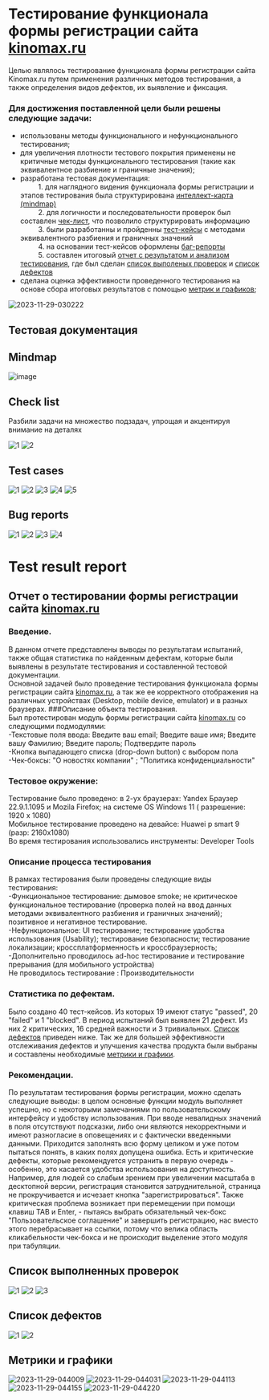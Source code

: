 # <a name="up" /> Тестирование функционала формы регистрации сайта [kinomax.ru](https://kinomax.ru)

Целью  являлось тестирование функционала формы регистрации сайта Kinomax.ru путем применения различных методов тестирования, а также определения видов дефектов, их выявление и фиксация.<br>

### Для достижения поставленной цели были решены следующие  задачи: <br>
- использованы методы функционального и нефункционального тестирования;<br>
- для увеличения плотности тестового покрытия применены не критичные  методы функционального тестирования   (такие как  эквивалентное разбиение и граничные значения);<br>
- разработана тестовая документация:<br>
&nbsp;&nbsp;&nbsp;&nbsp;&nbsp;&nbsp;&nbsp;&nbsp; 1. для наглядного видения функционала формы регистрации и этапов тестирования была структурирована [интеллект-карта (mindmap)](#mind-map) <br>
&nbsp;&nbsp;&nbsp;&nbsp;&nbsp;&nbsp;&nbsp;&nbsp; 2. для логичности и последовательности проверок был составлен  [чек-лист](#check-list), что позволило структурировать информацию<br>
&nbsp;&nbsp;&nbsp;&nbsp;&nbsp;&nbsp;&nbsp;&nbsp; 3. были разработанны и пройденны  [тест-кейсы](#test-cases) с методами эквивалентного разбиения и граничных значений<br>
&nbsp;&nbsp;&nbsp;&nbsp;&nbsp;&nbsp;&nbsp;&nbsp; 4. на основании тест-кейсов оформлены [баг-репорты](#bug-reports)<br>
&nbsp;&nbsp;&nbsp;&nbsp;&nbsp;&nbsp;&nbsp;&nbsp; 5. составлен итоговый  [отчет с результатом и анализом тестирования](#test-result-report), где был сделан [список выполеных проверок](#list-of-completed-checks) и [список дефектов](#list-of-defects) <br>
- сделана оценка эффективности проведенного тестирования на основе сбора итоговых результатов с помощью  [метрик и графиков](#metrica);<br>
  


<img src="https://i.ibb.co/kQrVGCc/2023-11-29-030222.jpg" alt="2023-11-29-030222" border="0">

## <a name="testings" />Тестовая документация 

## <a name="mind-map" />Mindmap
<img src="https://i.ibb.co/G9gwWHw/image.jpg" alt="image" border="0">

## <a name="check-list" />Check list
Разбили задачи на множество подзадач, упрощая и акцентируя внимание на деталях <br>

<img src="https://i.ibb.co/PYq61fy/1.jpg" alt="1" border="0">
<img src="https://i.ibb.co/5KqhHRY/2.jpg" alt="2" border="0">

## <a name="test-cases" />Test cases

<img src="https://i.ibb.co/NWw5RMD/1.jpg" alt="1" border="0">
<img src="https://i.ibb.co/5x5bHBx/2.jpg" alt="2" border="0">
<img src="https://i.ibb.co/kmXMb0v/3.jpg" alt="3" border="0">
<img src="https://i.ibb.co/3Sh0DFx/4.jpg" alt="4" border="0">
<img src="https://i.ibb.co/xFnFNpr/5.jpg" alt="5" border="0">

## <a name="bug-reports" />Bug reports

<img src="https://i.ibb.co/dfD9wq9/1.jpg" alt="1" border="0">
<img src="https://i.ibb.co/L6z7trg/2.jpg" alt="2" border="0">
<img src="https://i.ibb.co/rmZnqmy/3.jpg" alt="3" border="0">
<img src="https://i.ibb.co/j8vJVhq/4.jpg" alt="4" border="0">

# <a name="test-result-report" />Test result report
## Отчет о тестировании формы регистрации сайта [kinomax.ru](https://kinomax.ru) <br>
 ### Введение.<br>
В данном отчете представлены выводы по результатам испытаний, также общая статистика по  найденным дефектам, которые были выявлены в результате тестирования и составленной тестовой документации. <br>
Основной задачей было проведение  тестирования  функционала формы регистрации сайта [kinomax.ru](https://kinomax.ru), а так же ее корректного отображения на различных устройствах (Desktop, mobile device, emulator) и в разных браузерах.
###Описание объекта тестирования.<br>
Был протестирован модуль формы регистрации сайта [kinomax.ru](https://kinomax.ru) со следующими подмодулями:<br>
-Текстовые поля ввода:   Введите ваш email; Введите ваше имя; Введите вашу Фамилию; Введите пароль; Подтвердите пароль<br>
-Кнопка выпадающего списка (drop-down button) с выбором пола<br>
-Чек-боксы: "О новостях компании" ; "Политика конфиденциальности"<br>
### Тестовое окружение:<br>
Тестирование было проведено: в 2-ух браузерах: Yandex Браузер 22.9.1.1095  и  Mozila Firefox;  на системе OS Windows 11 ( разрешение: 1920 x 1080) <br>
Мобильное тестирование  проведено на девайсе: Huawei p smart 9 (разр: 2160х1080)<br>
Во время тестирования использовались инструменты: Developer Tools<br>
### Описание процесса тестирования<br>
В рамках тестирования  были проведены следующие виды тестирования: <br>
-Функциональное тестирование: дымовое smoke; не критическое функциональное тестирование (проверка полей на ввод данных методами эквивалентного разбиения и граничных значений); позитивное и негативное тестирование.<br>
-Нефункциональное: UI тестирование; тестирование удобства использования (Usability); тестирование безопасности; тестирование локализации; кроссплатформенность и кроссбраузерность;<br>
-Дополнительно проводилось ad-hoc тестирование и тестирование прерывания (для мобильного устройства)<br>
Не проводилось тестирование : Производительности<br>
### Статистика по дефектам. <br>
Было создано 40 тест-кейсов. Из которых 19 имеют статус "passed", 20 "failed" и 1 "blocked". В период испытаний был выявлен 21 дефект. Из них 2 критических, 16 средней важности и 3 тривиальных. [Список дефектов](#lists-bugs) приведен ниже. Так же для большей эффективности отслеживания дефектов и улучшения качества продукта  были выбраны и составлены необходимые [метрики и графики](#metrica). <br> 
### Рекомендации.<br>
 По результатам тестирования формы регистрации, можно сделать следующие выводы: в целом основные функции  модуль выполняет успешно, но с некоторыми замечаниями по пользовательскому интерфейсу и удобству использования.  При вводе невалидных значений в поля отсутствуют подсказки, либо они являются некорректными  и имеют разногласие в оповещениях и с фактически введенными данными.  Приходится заполнять всю форму целиком и уже потом пытаться понять, в каких полях допущена ошибка.  Есть и критические дефекты, которые рекомендуется устранить в первую очередь - особенно, это касается  удобства использования на доступность. Например, для людей со слабым зрением при увеличении масштаба в десктопной версии, регистрация становится затруднительной, страница не прокручивается и исчезает кнопка "зарегистрироваться". Также критическая проблема возникает при перемещении при помощи клавиш TAB и Enter, - пытаясь выбрать обязательный чек-бокс "Пользовательское соглашение" и завершить регистрацию, нас вместо этого перебрасывает на ссылки, потому что велика область кликабельности чек-бокса и не происходит выделение этого модуля  при табуляции. <br>

## <a name="list of completed checks" />Список выполненных проверок

<img src="https://i.ibb.co/DfXLvFb/1.jpg" alt="1" border="0">
<img src="https://i.ibb.co/4dR208r/2.jpg" alt="2" border="0">
<img src="https://i.ibb.co/c2fyQ50/3.jpg" alt="3" border="0">


## <a name="list of defects" />Список дефектов

<img src="https://i.ibb.co/k6N7L3B/1.jpg" alt="1" border="0">
<img src="https://i.ibb.co/vPT8KjJ/2.jpg" alt="2" border="0">

## <a name="metrica" /> Метрики и графики

<img src="https://i.ibb.co/PzG8sbL/2023-11-29-044009.jpg" alt="2023-11-29-044009" border="0">
<img src="https://i.ibb.co/QcJ7vdJ/2023-11-29-044031.jpg" alt="2023-11-29-044031" border="0">
<img src="https://i.ibb.co/Z1s7FKf/2023-11-29-044113.jpg" alt="2023-11-29-044113" border="0">
<img src="https://i.ibb.co/MnZ74gj/2023-11-29-044155.jpg" alt="2023-11-29-044155" border="0">
<img src="https://i.ibb.co/ggVT3z9/2023-11-29-044220.jpg" alt="2023-11-29-044220" border="0">





